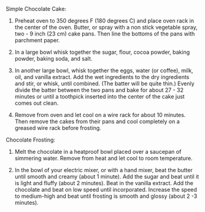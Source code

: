 Simple Chocolate Cake:
1. Preheat oven to 350 degrees F (180 degrees C) and place oven rack in the center of the oven. Butter, or spray with a non stick vegetable spray, two - 9 inch (23 cm) cake pans. Then line the bottoms of the pans with parchment paper. 

2. In a large bowl whisk together the sugar, flour, cocoa powder, baking powder, baking soda, and salt.

3. In another large bowl, whisk together the eggs, water (or coffee), milk, oil, and vanilla extract. Add the wet ingredients to the dry ingredients and stir, or whisk, until combined. (The batter will be quite thin.) Evenly divide the batter between the two pans and bake for about 27 - 32 minutes or until a toothpick inserted into the center of the cake just comes out clean.  

4. Remove from oven and let cool on a wire rack for about 10 minutes. Then remove the cakes from their pans and cool completely on a greased wire rack before frosting.

Chocolate Frosting: 
1. Melt the chocolate in a heatproof bowl placed over a saucepan of simmering water. Remove from heat and let cool to room temperature.

2. In the bowl of your electric mixer, or with a hand mixer, beat the butter until smooth and creamy (about 1 minute). Add the sugar and beat until it is light and fluffy (about 2 minutes). Beat in the vanilla extract. Add the chocolate and beat on low speed until incorporated. Increase the speed to medium-high and beat until frosting is smooth and glossy (about 2 -3 minutes).




